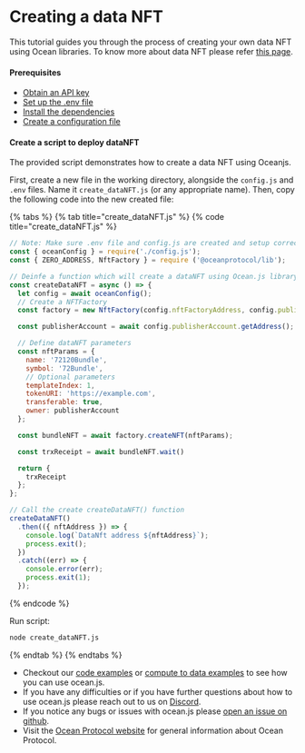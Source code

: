 # Creating a data NFT

This tutorial guides you through the process of creating your own data NFT using Ocean libraries. To know more about data NFT please refer [this page](../../core-concepts/datanft-and-datatoken.md).

#### Prerequisites

* [Obtain an API key](configuration.md)
* [Set up the .env file](configuration.md)
* [Install the dependencies](configuration.md)
* [Create a configuration file](configuration.md)

#### Create a script to deploy dataNFT

The provided script demonstrates how to create a data NFT using Oceanjs.&#x20;

First, create a new file in the working directory, alongside the `config.js` and `.env` files. Name it `create_dataNFT.js` (or any appropriate name). Then, copy the following code into the new created file:

{% tabs %}
{% tab title="create_dataNFT.js" %}
{% code title="create_dataNFT.js" %}
```javascript
// Note: Make sure .env file and config.js are created and setup correctly
const { oceanConfig } = require('./config.js');
const { ZERO_ADDRESS, NftFactory } = require ('@oceanprotocol/lib');

// Deinfe a function which will create a dataNFT using Ocean.js library
const createDataNFT = async () => {
  let config = await oceanConfig();
  // Create a NFTFactory
  const factory = new NftFactory(config.nftFactoryAddress, config.publisherAccount);

  const publisherAccount = await config.publisherAccount.getAddress();

  // Define dataNFT parameters
  const nftParams = {
    name: '72120Bundle',
    symbol: '72Bundle',
    // Optional parameters
    templateIndex: 1,
    tokenURI: 'https://example.com',
    transferable: true,
    owner: publisherAccount
  };

  const bundleNFT = await factory.createNFT(nftParams);

  const trxReceipt = await bundleNFT.wait()

  return {
    trxReceipt
  };
};

// Call the create createDataNFT() function
createDataNFT()
  .then(({ nftAddress }) => {
    console.log(`DataNft address ${nftAddress}`);
    process.exit();
  })
  .catch((err) => {
    console.error(err);
    process.exit(1);
  });
```
{% endcode %}

Run script:

```bash
node create_dataNFT.js
```
{% endtab %}
{% endtabs %}

* Checkout our [code examples](https://github.com/oceanprotocol/ocean.js/blob/main/CodeExamples.md#L0-L1) or [compute to data examples](https://github.com/oceanprotocol/ocean.js/blob/main/ComputeExamples.md#L417) to see how you can use ocean.js.
* If you have any difficulties or if you have further questions about how to use ocean.js please reach out to us on [Discord](https://discord.gg/TnXjkR5).
* If you notice any bugs or issues with ocean.js please [open an issue on github](https://github.com/oceanprotocol/ocean.js/issues/new?assignees=\&labels=bug\&template=bug\_report.md\&title=).
* Visit the [Ocean Protocol website](https://docs.oceanprotocol.com/) for general information about Ocean Protocol.

